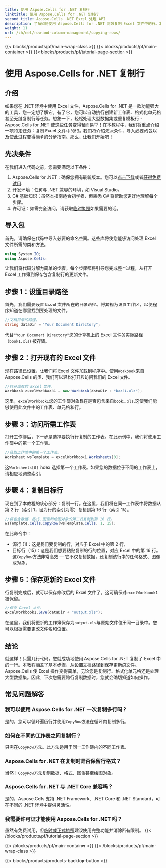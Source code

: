 ```yaml
---
title: 使用 Aspose.Cells for .NET 复制行
linktitle: 使用 Aspose.Cells for .NET 复制行
second_title: Aspose.Cells .NET Excel 处理 API
description: 了解如何使用 Aspose.Cells for .NET 高效复制 Excel 文件中的行。本分步指南简化了行复制，以满足您的数据管理需求。
weight: 11
url: /zh/net/row-and-column-management/copying-rows/
---
```


{{< blocks/products/pf/main-wrap-class >}}
{{< blocks/products/pf/main-container >}}
{{< blocks/products/pf/tutorial-page-section >}}

# 使用 Aspose.Cells for .NET 复制行

## 介绍
如果您在 .NET 环境中使用 Excel 文件，Aspose.Cells for .NET 是一款功能强大的工具，您一定想了解它。有了它，您可以自动执行创建新工作表、格式化单元格甚至无缝复制行等任务。想象一下，轻松处理大型数据集或重复模板行 - Aspose.Cells for .NET 使这些任务变得轻而易举！在本教程中，我们将重点介绍一项特定任务：复制 Excel 文件中的行。我们将介绍先决条件、导入必要的包以及使此过程变得简单的分步指南。那么，让我们开始吧！
## 先决条件
在我们进入代码之前，您需要满足以下条件：
1.  Aspose.Cells for .NET：确保您拥有最新版本。您可以[点击下载](https://releases.aspose.com/cells/net/)或者[获得免费试用](https://releases.aspose.com/).
2. 开发环境：任何与 .NET 兼容的环境，如 Visual Studio。
3. C# 基础知识：虽然本指南适合初学者，但熟悉 C# 将帮助您更好地理解每个步骤。
4. 许可证：如需完全访问，请获取[临时执照](https://purchase.aspose.com/temporary-license/)如果需要的话。
## 导入包
首先，请确保在代码中导入必要的命名空间。这些库将使您能够访问处理 Excel 文件所需的类和方法。
```csharp
using System.IO;
using Aspose.Cells;
```
让我们将代码分解为简单的步骤。每个步骤都将引导您完成整个过程，从打开 Excel 工作簿到保存包含复制行的更新文件。
## 步骤 1：设置目录路径
首先，我们需要设置 Excel 文件所在的目录路径。将其视为设置工作区，以便程序知道在哪里找到要处理的文件。
```csharp
//文档目录的路径。
string dataDir = "Your Document Directory";
```
代替`"Your Document Directory"`您的计算机上的 Excel 文件的实际路径（`book1.xls`) 被存储。
## 步骤 2：打开现有的 Excel 文件
现在路径已设置，让我们将 Excel 文件加载到程序中。使用`Workbook`来自 Aspose.Cells 的类，我们可以轻松打开和访问我们的 Excel 文件。
```csharp
//打开现有的 Excel 文件。
Workbook excelWorkbook1 = new Workbook(dataDir + "book1.xls");
```
这里，`excelWorkbook1`您的工作簿对象现在是否包含来自`book1.xls`.这使我们能够使用此文件中的工作表、单元格和行。
## 步骤 3：访问所需工作表
打开工作簿后，下一步是选择要执行行复制的工作表。在此示例中，我们将使用工作簿中的第一个工作表。
```csharp
//获取工作簿中的第一个工作表。
Worksheet wsTemplate = excelWorkbook1.Worksheets[0];
```
这`Worksheets[0]` index 选择第一个工作表。如果您的数据位于不同的工作表上，请相应地调整索引。
## 步骤 4：复制目标行
现在到了本教程的核心部分：复制一行。在这里，我们将在同一工作表中将数据从第 2 行（索引 1，因为行的索引为零）复制到第 16 行（索引 15）。
```csharp
//将包含数据、格式、图像和绘图对象的第二行复制到第 16 行。
wsTemplate.Cells.CopyRow(wsTemplate.Cells, 1, 15);
```
在此命令中：
- 源行 (1)：这是我们要复制的行，对应于 Excel 中的第 2 行。
- 目标行（15）：这是我们想要粘贴复制的行的位置，对应 Excel 中的第 16 行。
这`CopyRow`方法非常高效 — 它不仅复制数据，还复制该行中的任何格式、图像或对象。
## 步骤 5：保存更新的 Excel 文件
行复制完成后，就可以保存修改后的 Excel 文件了。这可确保对`excelWorkbook1`被保留。
```csharp
//保存 Excel 文件。
excelWorkbook1.Save(dataDir + "output.xls");
```
在这里，我们将更新的工作簿保存为`output.xls`与原始文件位于同一目录中。您可以根据需要更改文件名和位置。
## 结论
就这样！只需几行代码，您就成功地使用 Aspose.Cells for .NET 复制了 Excel 中的一行。本教程涵盖了基本步骤，从设置文档路径到保存更新的文件。Aspose.Cells 使 Excel 操作变得简单，无论您是复制行、格式化单元格还是处理大型数据集。因此，下次您需要跨行复制数据时，您就会确切知道如何操作。
## 常见问题解答
### 我可以使用 Aspose.Cells for .NET 一次复制多行吗？  
是的，您可以循环遍历行并使用`CopyRow`方法在循环内复制多行。
### 如何在不同的工作表之间复制行？  
只需在`CopyRow`方法。此方法适用于同一工作簿内的不同工作表。
### Aspose.Cells for .NET 在复制时是否保留行格式？  
当然！`CopyRow`方法复制数据、格式、图像甚至绘图对象。
### Aspose.Cells for .NET 与 .NET Core 兼容吗？  
是的，Aspose.Cells 支持 .NET Framework、.NET Core 和 .NET Standard，可在不同的 .NET 环境中提供灵活性。
### 我需要许可证才能使用 Aspose.Cells for .NET 吗？  
虽然有免费试用，但[临时或正式执照](https://purchase.aspose.com/buy)建议使用完整功能并消除所有限制。
{{< /blocks/products/pf/tutorial-page-section >}}

{{< /blocks/products/pf/main-container >}}
{{< /blocks/products/pf/main-wrap-class >}}

{{< blocks/products/products-backtop-button >}}
